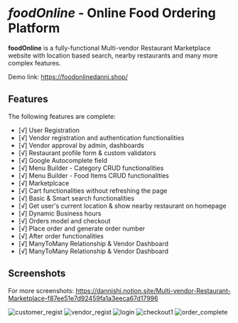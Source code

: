 # *foodOnline* - Online Food Ordering Platform


**foodOnline** is a fully-functional Multi-vendor Restaurant Marketplace website with location based search, nearby restaurants and many more complex features.

Demo link: https://foodonlinedanni.shop/

## Features

The following features are complete:

* [√] User Registration
* [√] Vendor registration and authentication functionalities 
* [√] Vendor approval by admin, dashboards
* [√] Restaurant profile form & custom validators
* [√] Google Autocomplete field
* [√] Menu Builder - Category CRUD functionalities
* [√] Menu Builder - Food Items CRUD functionalities
* [√] Marketplcace
* [√] Cart functionalities without refreshing the page
* [√] Basic & Smart search functionalities
* [√] Get user's current location & show nearby restaurant on homepage
* [√] Dynamic Business hours
* [√] Orders model and checkout
* [√] Place order and generate order number
* [√] After order functionalities
* [√] ManyToMany Relationship & Vendor Dashboard
* [√] ManyToMany Relationship & Vendor Dashboard

## Screenshots

For more screenshots: https://dannishi.notion.site/Multi-vendor-Restaurant-Marketplace-f87ee51e7d92459fa1a3eeca67d17996

![customer_regist](https://user-images.githubusercontent.com/82932047/187211982-30ae1b2a-34ed-4c96-b475-b5bdafe7e4d1.png)
![vendor_regist](https://user-images.githubusercontent.com/82932047/187212562-71746e00-41ef-4f72-9685-9ee3cba04e5f.png)
![login](https://user-images.githubusercontent.com/82932047/187212110-750fd560-170b-4210-a3b2-3a1aafd66312.png)
![checkout1](https://user-images.githubusercontent.com/82932047/187212189-1feae22b-5f2b-4050-8cb6-5b7e1673f9a7.png)
![order_complete](https://user-images.githubusercontent.com/82932047/187212205-0b207561-56c4-44f7-b13a-00148b66e912.png)







